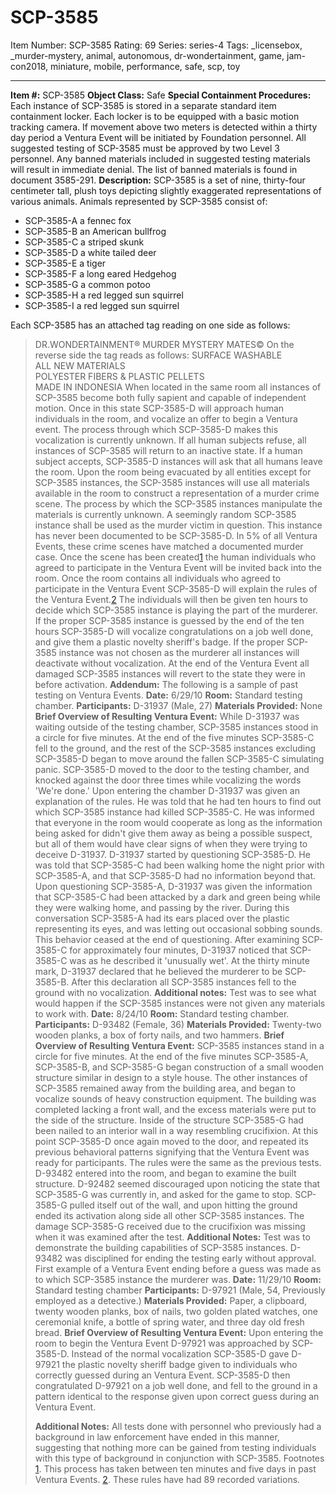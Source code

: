 # SCP-3585
Item Number: SCP-3585
Rating: 69
Series: series-4
Tags: _licensebox, _murder-mystery, animal, autonomous, dr-wondertainment, game, jam-con2018, miniature, mobile, performance, safe, scp, toy

---

**Item #:** SCP-3585
**Object Class:** Safe
**Special Containment Procedures:** Each instance of SCP-3585 is stored in a separate standard item containment locker. Each locker is to be equipped with a basic motion tracking camera. If movement above two meters is detected within a thirty day period a Ventura Event will be initiated by Foundation personnel.
All suggested testing of SCP-3585 must be approved by two Level 3 personnel. Any banned materials included in suggested testing materials will result in immediate denial. The list of banned materials is found in document 3585-291.
**Description:** SCP-3585 is a set of nine, thirty-four centimeter tall, plush toys depicting slightly exaggerated representations of various animals. Animals represented by SCP-3585 consist of:
  * SCP-3585-A a fennec fox
  * SCP-3585-B an American bullfrog
  * SCP-3585-C a striped skunk
  * SCP-3585-D a white tailed deer
  * SCP-3585-E a tiger
  * SCP-3585-F a long eared Hedgehog
  * SCP-3585-G a common potoo
  * SCP-3585-H a red legged sun squirrel
  * SCP-3585-I a red legged sun squirrel

Each SCP-3585 has an attached tag reading on one side as follows:
> DR.WONDERTAINMENT® MURDER MYSTERY MATES©
On the reverse side the tag reads as follows:
> SURFACE WASHABLE  
>  ALL NEW MATERIALS  
>  POLYESTER FIBERS & PLASTIC PELLETS  
>  MADE IN INDONESIA
When located in the same room all instances of SCP-3585 become both fully sapient and capable of independent motion. Once in this state SCP-3585-D will approach human individuals in the room, and vocalize an offer to begin a Ventura event. The process through which SCP-3585-D makes this vocalization is currently unknown. If all human subjects refuse, all instances of SCP-3585 will return to an inactive state. If a human subject accepts, SCP-3585-D instances will ask that all humans leave the room.
Upon the room being evacuated by all entities except for SCP-3585 instances, the SCP-3585 instances will use all materials available in the room to construct a representation of a murder crime scene. The process by which the SCP-3585 instances manipulate the materials is currently unknown. A seemingly random SCP-3585 instance shall be used as the murder victim in question. This instance has never been documented to be SCP-3585-D. In 5% of all Ventura Events, these crime scenes have matched a documented murder case. Once the scene has been created[1](javascript:;) the human individuals who agreed to participate in the Ventura Event will be invited back into the room.
Once the room contains all individuals who agreed to participate in the Ventura Event SCP-3585-D will explain the rules of the Ventura Event.[2](javascript:;) The individuals will then be given ten hours to decide which SCP-3585 instance is playing the part of the murderer.
If the proper SCP-3585 instance is guessed by the end of the ten hours SCP-3585-D will vocalize congratulations on a job well done, and give them a plastic novelty sheriff's badge. If the proper SCP-3585 instance was not chosen as the murderer all instances will deactivate without vocalization. At the end of the Ventura Event all damaged SCP-3585 instances will revert to the state they were in before activation.
**Addendum:** The following is a sample of past testing on Ventura Events.
> **Date:** 6/29/10
> **Room:** Standard testing chamber.
> **Participants:** D-31937 (Male, 27)
> **Materials Provided:** None
> **Brief Overview of Resulting Ventura Event:** While D-31937 was waiting outside of the testing chamber, SCP-3585 instances stood in a circle for five minutes. At the end of the five minutes SCP-3585-C fell to the ground, and the rest of the SCP-3585 instances excluding SCP-3585-D began to move around the fallen SCP-3585-C simulating panic. SCP-3585-D moved to the door to the testing chamber, and knocked against the door three times while vocalizing the words 'We're done.'
> Upon entering the chamber D-31937 was given an explanation of the rules. He was told that he had ten hours to find out which SCP-3585 instance had killed SCP-3585-C. He was informed that everyone in the room would cooperate as long as the information being asked for didn't give them away as being a possible suspect, but all of them would have clear signs of when they were trying to deceive D-31937.
> D-31937 started by questioning SCP-3585-D. He was told that SCP-3585-C had been walking home the night prior with SCP-3585-A, and that SCP-3585-D had no information beyond that. Upon questioning SCP-3585-A, D-31937 was given the information that SCP-3585-C had been attacked by a dark and green being while they were walking home, and passing by the river. During this conversation SCP-3585-A had its ears placed over the plastic representing its eyes, and was letting out occasional sobbing sounds. This behavior ceased at the end of questioning.
> After examining SCP-3585-C for approximately four minutes, D-31937 noticed that SCP-3585-C was as he described it 'unusually wet'. At the thirty minute mark, D-31937 declared that he believed the murderer to be SCP-3585-B. After this declaration all SCP-3585 instances fell to the ground with no vocalization.
> **Additional notes:** Test was to see what would happen if the SCP-3585 instances were not given any materials to work with.
> **Date:** 8/24/10
> **Room:** Standard testing chamber.
> **Participants:** D-93482 (Female, 36)
> **Materials Provided:** Twenty-two wooden planks, a box of forty nails, and two hammers.
> **Brief Overview of Resulting Ventura Event:** SCP-3585 instances stand in a circle for five minutes. At the end of the five minutes SCP-3585-A, SCP-3585-B, and SCP-3585-G began construction of a small wooden structure similar in design to a style house. The other instances of SCP-3585 remained away from the building area, and began to vocalize sounds of heavy construction equipment.
> The building was completed lacking a front wall, and the excess materials were put to the side of the structure. Inside of the structure SCP-3585-G had been nailed to an interior wall in a way resembling crucifixion.
> At this point SCP-3585-D once again moved to the door, and repeated its previous behavioral patterns signifying that the Ventura Event was ready for participants. The rules were the same as the previous tests. D-93482 entered into the room, and began to examine the built structure. D-92482 seemed discouraged upon noticing the state that SCP-3585-G was currently in, and asked for the game to stop.
> SCP-3585-G pulled itself out of the wall, and upon hitting the ground ended its activation along side all other SCP-3585 instances. The damage SCP-3585-G received due to the crucifixion was missing when it was examined after the test.
> **Additional Notes:** Test was to demonstrate the building capabilities of SCP-3585 instances. D-93482 was disciplined for ending the testing early without approval. First example of a Ventura Event ending before a guess was made as to which SCP-3585 instance the murderer was.
> **Date:** 11/29/10
> **Room:** Standard testing chamber
> **Participants:** D-97921 (Male, 54, Previously employed as a detective.)
> **Materials Provided:** Paper, a clipboard, twenty wooden planks, box of nails, two golden plated watches, one ceremonial knife, a bottle of spring water, and three day old fresh bread.
> **Brief Overview of Resulting Ventura Event:** Upon entering the room to begin the Ventura Event D-97921 was approached by SCP-3585-D. Instead of the normal vocalization SCP-3585-D gave D-97921 the plastic novelty sheriff badge given to individuals who correctly guessed during an Ventura Event. SCP-3585-D then congratulated D-97921 on a job well done, and fell to the ground in a pattern identical to the response given upon correct guess during an Ventura Event.  
>    
>  **Additional Notes:** All tests done with personnel who previously had a background in law enforcement have ended in this manner, suggesting that nothing more can be gained from testing individuals with this type of background in conjunction with SCP-3585.
Footnotes
[1](javascript:;). This process has taken between ten minutes and five days in past Ventura Events.
[2](javascript:;). These rules have had 89 recorded variations.